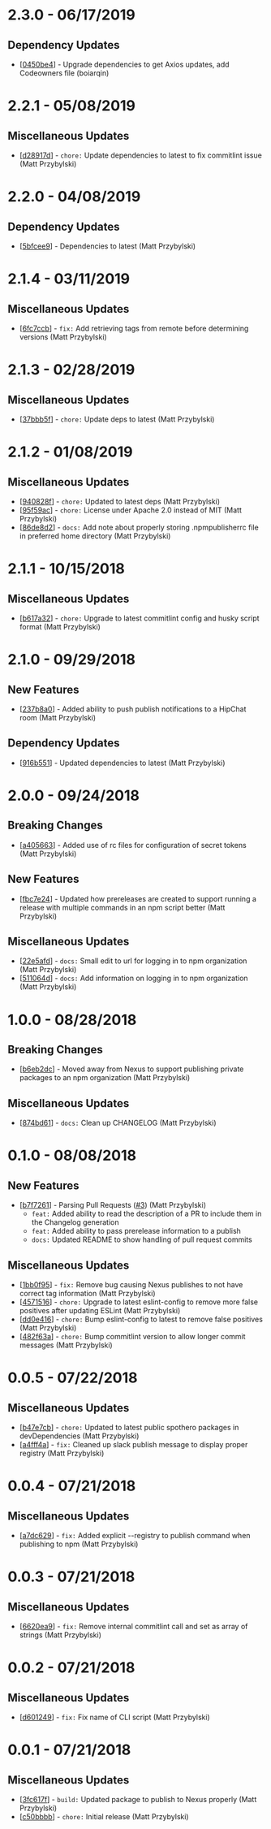 # 2.3.0 - 06/17/2019
## Dependency Updates
* [[0450be4](https://github.com/spothero/npm-publisher/commit/0450be4)] - Upgrade dependencies to get Axios updates, add Codeowners file (boiarqin)

# 2.2.1 - 05/08/2019

## Miscellaneous Updates
* [[d28917d](https://github.com/spothero/npm-publisher/commit/d28917d)] - `chore:` Update dependencies to latest to fix commitlint issue (Matt Przybylski)

# 2.2.0 - 04/08/2019
## Dependency Updates
* [[5bfcee9](https://github.com/spothero/npm-publisher/commit/5bfcee9)] - Dependencies to latest (Matt Przybylski)

# 2.1.4 - 03/11/2019

## Miscellaneous Updates
* [[6fc7ccb](https://github.com/spothero/npm-publisher/commit/6fc7ccb)] - `fix:` Add retrieving tags from remote before determining versions (Matt Przybylski)

# 2.1.3 - 02/28/2019
## Miscellaneous Updates
* [[37bbb5f](https://github.com/spothero/npm-publisher/commit/37bbb5f)] - `chore:` Update deps to latest (Matt Przybylski)

# 2.1.2 - 01/08/2019

## Miscellaneous Updates
* [[940828f](https://github.com/spothero/npm-publisher/commit/940828f)] - `chore:` Updated to latest deps (Matt Przybylski)
* [[95f59ac](https://github.com/spothero/npm-publisher/commit/95f59ac)] - `chore:` License under Apache 2.0 instead of MIT (Matt Przybylski)
* [[86de8d2](https://github.com/spothero/npm-publisher/commit/86de8d2)] - `docs:` Add note about properly storing .npmpublisherrc file in preferred home directory (Matt Przybylski)

# 2.1.1 - 10/15/2018

## Miscellaneous Updates
* [[b617a32](https://github.com/spothero/npm-publisher/commit/b617a32)] - `chore:` Upgrade to latest commitlint config and husky script format (Matt Przybylski)

# 2.1.0 - 09/29/2018
## New Features
* [[237b8a0](https://github.com/spothero/npm-publisher/commit/237b8a0)] - Added ability to push publish notifications to a HipChat room (Matt Przybylski)

## Dependency Updates
* [[916b551](https://github.com/spothero/npm-publisher/commit/916b551)] - Updated dependencies to latest (Matt Przybylski)

# 2.0.0 - 09/24/2018
## Breaking Changes
* [[a405663](https://github.com/spothero/npm-publisher/commit/a405663)] - Added use of rc files for configuration of secret tokens (Matt Przybylski)

## New Features
* [[fbc7e24](https://github.com/spothero/npm-publisher/commit/fbc7e24)] - Updated how prereleases are created to support running a release with multiple commands in an npm script better (Matt Przybylski)

## Miscellaneous Updates
* [[22e5afd](https://github.com/spothero/npm-publisher/commit/22e5afd)] - `docs:` Small edit to url for logging in to npm organization (Matt Przybylski)
* [[511064d](https://github.com/spothero/npm-publisher/commit/511064d)] - `docs:` Add information on logging in to npm organization (Matt Przybylski)

# 1.0.0 - 08/28/2018
## Breaking Changes
* [[b6eb2dc](https://github.com/spothero/npm-publisher/commit/b6eb2dc)] - Moved away from Nexus to support publishing private packages to an npm organization (Matt Przybylski)

## Miscellaneous Updates
* [[874bd61](https://github.com/spothero/npm-publisher/commit/874bd61)] - `docs:` Clean up CHANGELOG (Matt Przybylski)

# 0.1.0 - 08/08/2018
## New Features
* [[b7f7261](https://github.com/spothero/npm-publisher/commit/b7f7261)] - Parsing Pull Requests ([#3](https://github.com/spothero/npm-publisher/pull/3)) (Matt Przybylski)
	* `feat:` Added ability to read the description of a PR to include them in the Changelog generation
	* `feat:` Added ability to pass prerelease information to a publish
	* `docs:` Updated README to show handling of pull request commits

## Miscellaneous Updates
* [[1bb0f95](https://github.com/spothero/npm-publisher/commit/1bb0f95)] - `fix:` Remove bug causing Nexus publishes to not have correct tag information (Matt Przybylski)
* [[4571516](https://github.com/spothero/npm-publisher/commit/4571516)] - `chore:` Upgrade to latest eslint-config to remove more false positives after updating ESLint (Matt Przybylski)
* [[dd0e416](https://github.com/spothero/npm-publisher/commit/dd0e416)] - `chore:` Bump eslint-config to latest to remove false positives (Matt Przybylski)
* [[482f63a](https://github.com/spothero/npm-publisher/commit/482f63a)] - `chore:` Bump commitlint version to allow longer commit messages (Matt Przybylski)

# 0.0.5 - 07/22/2018
## Miscellaneous Updates
* [[b47e7cb](https://github.com/spothero/npm-publisher/commit/b47e7cb)] - `chore:` Updated to latest public spothero packages in devDependencies (Matt Przybylski)
* [[a4fff4a](https://github.com/spothero/npm-publisher/commit/a4fff4a)] - `fix:` Cleaned up slack publish message to display proper registry (Matt Przybylski)

# 0.0.4 - 07/21/2018
## Miscellaneous Updates
* [[a7dc629](https://github.com/spothero/npm-publisher/commit/a7dc629)] - `fix:` Added explicit --registry to publish command when publishing to npm (Matt Przybylski)

# 0.0.3 - 07/21/2018
## Miscellaneous Updates
* [[6620ea9](https://github.com/spothero/npm-publisher/commit/6620ea9)] - `fix:` Remove internal commitlint call and set as array of strings (Matt Przybylski)

# 0.0.2 - 07/21/2018
## Miscellaneous Updates
* [[d601249](https://github.com/spothero/npm-publisher/commit/d601249)] - `fix:` Fix name of CLI script (Matt Przybylski)

# 0.0.1 - 07/21/2018
## Miscellaneous Updates
* [[3fc617f](https://github.com/spothero/npm-publisher/commit/3fc617f)] - `build:` Updated package to publish to Nexus properly (Matt Przybylski)
* [[c50bbbb](https://github.com/spothero/npm-publisher/commit/c50bbbb)] - `chore:` Initial release (Matt Przybylski)
